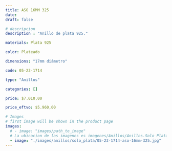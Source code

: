 ```yaml
---
title: ASO 16MM 325
date: 
draft: false

# descripcion
description : "Anillo de plata 925."

materials: Plata 925

color: Plateado

dimensions: "17mm diámetro"

code: 05-23-1714

type: "Anillos"

categories: []

price: $7.010,00

price_eftvo: $5.960,00

# Images
# first image will be shown in the product page
images:
  # - image: "images/path_to_image"
  # La ubicacion de las imagenes es imagenes/Anillos/Anillos.Solo Plata/05-23-1714-aso-16mm-325
  - image: "./images/anillos/solo_plata/05-23-1714-aso-16mm-325.jpg"
---
```

